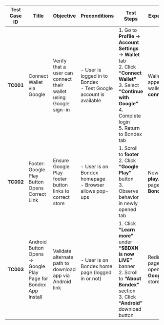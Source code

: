 | **Test Case ID** | **Title**                                               | **Objective**                                                    | **Preconditions**                                                                              | **Test Steps**                                                                                                                                                                        | **Expected Result**                                                           | **Tags**                            |
| ---------------- | ------------------------------------------------------- | ---------------------------------------------------------------- | ---------------------------------------------------------------------------------------------- | ------------------------------------------------------------------------------------------------------------------------------------------------------------------------------------- | ----------------------------------------------------------------------------- | ----------------------------------- |
| **TC001**        | Connect Wallet via Google                               | Verify that a user can connect their wallet using Google sign-in | - User is logged in to Bondex<br>- Test Google account is available | 1. Go to **Profile** → **Account Settings** → **Wallet** tab<br>2. Click **“Connect Wallet”**<br>3. Select **“Continue with Google”**<br>4. Complete login<br>5. Return to Bondex tab | Wallet address appears or wallet shows **connected** state                    | `wallet-connection`, `regression`   |
| **TC002**        | Footer: Google Play Button Opens Correct Link           | Ensure Google Play footer button links to correct store          | - User is on Bondex homepage<br>- Browser allows pop-ups                                       | 1. Scroll to **footer**<br>2. Click **“Google Play”** button<br>3. Observe behavior in newly opened tab                                                                               | New tab opens **play.google.com** page with **Bondex app**                    | `landing-page`, `marketing-link`    |
| **TC003**        | Android Button Opens → Google Play Page for Bondex App Install | Validate alternate path to download app via Android link         | - User is on Bondex home page (logged in or not)                                               | 1. Click **“Learn more”** under **“\$BDXN is now LIVE”** banner<br>2. Scroll to **“About Bondex”** section<br>3. Click **“Android”** download button                                  | Redirects to **QR** page, then opens correct **Google Play** store for Bondex | `deep-link`, `alt-path`, `download` |

